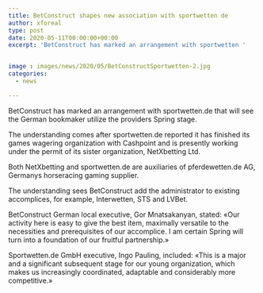 ```yaml
---
title: BetConstruct shapes new association with sportwetten de
author: xforeal 
type: post
date: 2020-05-11T00:00:00+00:00
excerpt: 'BetConstruct has marked an arrangement with sportwetten '


image : images/news/2020/05/BetConstructSportwetten-2.jpg
categories:
  - news

---
```

BetConstruct has marked an arrangement with sportwetten.de that will see the German bookmaker utilize the providers Spring stage. 

The understanding comes after sportwetten.de reported it has finished its games wagering organization with Cashpoint and is presently working under the permit of its sister organization, NetXbetting Ltd. 

Both NetXbetting and sportwetten.de are auxiliaries of pferdewetten.de AG, Germanys horseracing gaming supplier. 

The understanding sees BetConstruct add the administrator to existing accomplices, for example, Interwetten, STS and LVBet. 

BetConstruct German local executive, Gor Mnatsakanyan, stated: &#171;Our activity here is easy to give the best item, maximally versatile to the necessities and prerequisites of our accomplice. I am certain Spring will turn into a foundation of our fruitful partnership.&#187; 

Sportwetten.de GmbH executive, Ingo Pauling, included: &#171;This is a major and a significant subsequent stage for our young organization, which makes us increasingly coordinated, adaptable and considerably more competitive.&#187;